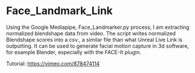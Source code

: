 # Face_Landmark_Link

Using the Google Mediapipe, Face_Landmarker.py process, I am extracting normalized blendshape data from video. The script writes normalized Blendshape scores into a csv., a similar file than what Unreal Live Link is outputting.
It can be used to generate facial motion capture in 3d software, for example Blender, especially with the FACE-It plugin.

Tutorial: https://vimeo.com/878474114

<script type="text/javascript" src="https://cdnjs.buymeacoffee.com/1.0.0/button.prod.min.js" data-name="bmc-button" data-slug="qaanaaq" data-color="#424242" data-emoji="☕"  data-font="Cookie" data-text="Buy me a coffee" data-outline-color="#ffffff" data-font-color="#ffffff" data-coffee-color="#FFDD00" ></script>
